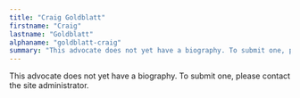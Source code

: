 ```yaml
---
title: "Craig Goldblatt"
firstname: "Craig"
lastname: "Goldblatt"
alphaname: "goldblatt-craig"
summary: "This advocate does not yet have a biography. To submit one, please contact the site administrator."
---
```

This advocate does not yet have a biography. To submit one, please contact the site administrator.

